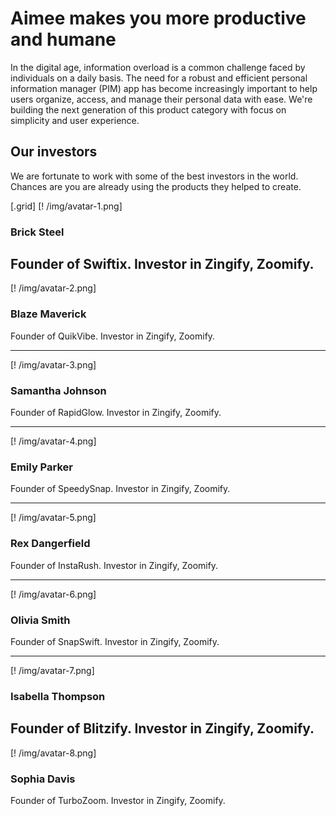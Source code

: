 
# Aimee makes you more productive and humane

In the digital age, information overload is a common challenge faced by individuals on a daily basis. The need for a robust and efficient personal information manager (PIM) app has become increasingly important to help users organize, access, and manage their personal data with ease. We're building the next generation of this product category with focus on simplicity and user experience.


## Our investors
We are fortunate to work with some of the best investors in the world. Chances are you are already using the products they helped to create.


[.grid]
  [! /img/avatar-1.png]

  ### Brick Steel
  Founder of Swiftix. Investor in Zingify, Zoomify.
  ---
  [! /img/avatar-2.png]

  ### Blaze Maverick
  Founder of QuikVibe. Investor in Zingify, Zoomify.

  ---
  [! /img/avatar-3.png]

  ### Samantha Johnson
  Founder of RapidGlow. Investor in Zingify, Zoomify.

  ---
  [! /img/avatar-4.png]

  ### Emily Parker
  Founder of SpeedySnap. Investor in Zingify, Zoomify.

  ---
  [! /img/avatar-5.png]

  ### Rex Dangerfield
  Founder of InstaRush. Investor in Zingify, Zoomify.

  ---
  [! /img/avatar-6.png]

  ### Olivia Smith
  Founder of SnapSwift. Investor in Zingify, Zoomify.

  ---
  [! /img/avatar-7.png]

  ### Isabella Thompson
  Founder of Blitzify. Investor in Zingify, Zoomify.
  ---

  [! /img/avatar-8.png]

  ### Sophia Davis
  Founder of TurboZoom. Investor in Zingify, Zoomify.
